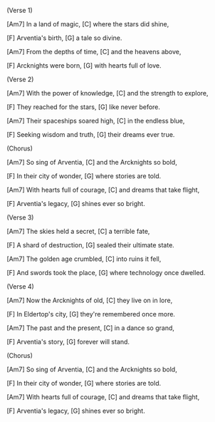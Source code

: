 (Verse 1)

[Am7] In a land of magic, [C] where the stars did shine,

[F] Arventia's birth, [G] a tale so divine.

[Am7] From the depths of time, [C] and the heavens above,

[F] Arcknights were born, [G] with hearts full of love.

(Verse 2)

[Am7] With the power of knowledge, [C] and the strength to explore,

[F] They reached for the stars, [G] like never before.

[Am7] Their spaceships soared high, [C] in the endless blue,

[F] Seeking wisdom and truth, [G] their dreams ever true.

(Chorus)

[Am7] So sing of Arventia, [C] and the Arcknights so bold,

[F] In their city of wonder, [G] where stories are told.

[Am7] With hearts full of courage, [C] and dreams that take flight,

[F] Arventia's legacy, [G] shines ever so bright.


(Verse 3)

[Am7] The skies held a secret, [C] a terrible fate,

[F] A shard of destruction, [G] sealed their ultimate state.

[Am7] The golden age crumbled, [C] into ruins it fell,

[F] And swords took the place, [G] where technology once dwelled.

(Verse 4)

[Am7] Now the Arcknights of old, [C] they live on in lore,

[F] In Eldertop's city, [G] they're remembered once more.

[Am7] The past and the present, [C] in a dance so grand,

[F] Arventia's story, [G] forever will stand.

(Chorus)

[Am7] So sing of Arventia, [C] and the Arcknights so bold,

[F] In their city of wonder, [G] where stories are told.

[Am7] With hearts full of courage, [C] and dreams that take flight,

[F] Arventia's legacy, [G] shines ever so bright.